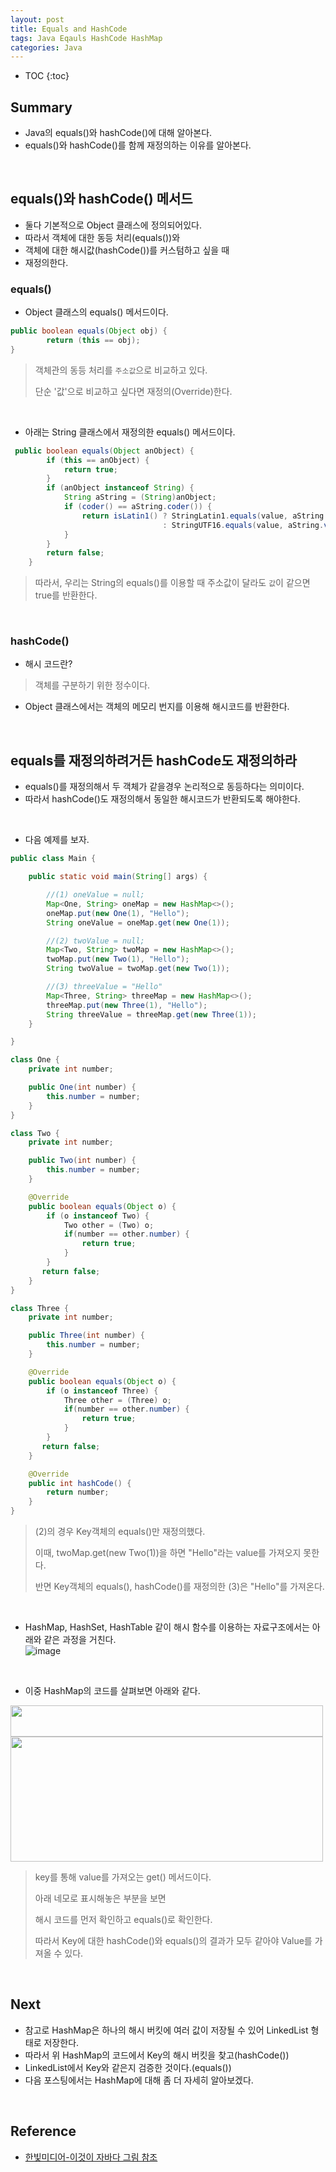 ```yaml
---
layout: post
title: Equals and HashCode
tags: Java Eqauls HashCode HashMap
categories: Java
---
```

  
* TOC
{:toc}  
  
## Summary
* Java의 equals()와 hashCode()에 대해 알아본다.
* equals()와 hashCode()를 함께 재정의하는 이유를 알아본다.
  
<br>  

## equals()와 hashCode() 메서드
* 둘다 기본적으로 Object 클래스에 정의되어있다.
* 따라서 객체에 대한 동등 처리(equals())와
* 객체에 대한 해시값(hashCode())를 커스텀하고 싶을 때
* 재정의한다.

### equals()
* Object 클래스의 equals() 메서드이다.
```java  
public boolean equals(Object obj) {
        return (this == obj);
}
```
> 객체관의 동등 처리를 `주소값`으로 비교하고 있다.
>
> 단순 '값'으로 비교하고 싶다면 재정의(Override)한다.
  
<br>  

* 아래는 String 클래스에서 재정의한 equals() 메서드이다.
```java
 public boolean equals(Object anObject) {
        if (this == anObject) {
            return true;
        }
        if (anObject instanceof String) {
            String aString = (String)anObject;
            if (coder() == aString.coder()) {
                return isLatin1() ? StringLatin1.equals(value, aString.value)
                                  : StringUTF16.equals(value, aString.value);
            }
        }
        return false;
    }
```  

> 따라서, 우리는 String의 equals()를 이용할 때 주소값이 달라도 `값`이 같으면 true를 반환한다.
  
<br>  

### hashCode()
* 해시 코드란?
> 객체를 구분하기 위한 정수이다.

* Object 클래스에서는 객체의 메모리 번지를 이용해 해시코드를 반환한다.
  
<br>  

## equals를 재정의하려거든 hashCode도 재정의하라
* equals()를 재정의해서 두 객체가 같을경우 논리적으로 동등하다는 의미이다.
* 따라서 hashCode()도 재정의해서 동일한 해시코드가 반환되도록 해야한다.
  
<br>  

* 다음 예제를 보자.  

```java
public class Main {

    public static void main(String[] args) {

        //(1) oneValue = null;
        Map<One, String> oneMap = new HashMap<>();
        oneMap.put(new One(1), "Hello");
        String oneValue = oneMap.get(new One(1));

        //(2) twoValue = null;
        Map<Two, String> twoMap = new HashMap<>();
        twoMap.put(new Two(1), "Hello");
        String twoValue = twoMap.get(new Two(1));

        //(3) threeValue = "Hello"
        Map<Three, String> threeMap = new HashMap<>();
        threeMap.put(new Three(1), "Hello");
        String threeValue = threeMap.get(new Three(1));
    }

}

class One {
    private int number;

    public One(int number) {
        this.number = number;
    }
}

class Two {
    private int number;

    public Two(int number) {
        this.number = number;
    }

    @Override
    public boolean equals(Object o) {
        if (o instanceof Two) {
            Two other = (Two) o;
            if(number == other.number) {
                return true;
            }
        }
       return false;
    }
}

class Three {
    private int number;

    public Three(int number) {
        this.number = number;
    }

    @Override
    public boolean equals(Object o) {
        if (o instanceof Three) {
            Three other = (Three) o;
            if(number == other.number) {
                return true;
            }
        }
       return false;
    }

    @Override
    public int hashCode() {
        return number;
    }
}
```

> (2)의 경우 Key객체의 equals()만 재정의했다.
>
> 이때, twoMap.get(new Two(1))을 하면 "Hello"라는 value를 가져오지 못한다.
>
> 반면 Key객체의 equals(), hashCode()를 재정의한 (3)은 "Hello"를 가져온다.
  
<br>  

* HashMap, HashSet, HashTable 같이 해시 함수를 이용하는 자료구조에서는 아래와 같은 과정을 거친다.  
![image](https://user-images.githubusercontent.com/25604495/81193180-06fa1180-8ff6-11ea-826f-ad905a1b0c86.png)  
  
<br>  

* 이중 HashMap의 코드를 살펴보면 아래와 같다.

<img src = "https://user-images.githubusercontent.com/25604495/81195390-b2a46100-8ff8-11ea-8fe4-ebce006a6de5.PNG" width="500" height="50" />  
  
<img src = "https://user-images.githubusercontent.com/25604495/81195386-b1733400-8ff8-11ea-90b2-973ace700163.PNG" width="500" height="200" />  


> key를 통해 value를 가져오는 get() 메서드이다.
>
> 아래 네모로 표시해놓은 부분을 보면
>
>  해시 코드를 먼저 확인하고 equals()로 확인한다.
>
> 따라서 Key에 대한 hashCode()와 equals()의 결과가 모두 같아야 Value를 가져올 수 있다.

<br>  

## Next
* 참고로 HashMap은 하나의 해시 버킷에 여러 값이 저장될 수 있어 LinkedList 형태로 저장한다.
* 따라서 위 HashMap의 코드에서 Key의 해시 버킷을 찾고(hashCode())
* LinkedList에서 Key와 같은지 검증한 것이다.(equals())
* 다음 포스팅에서는 HashMap에 대해 좀 더 자세히 알아보겠다.



<br>  

## Reference
* [한빛미디어-이것이 자바다 그림 참조](https://slidesplayer.org/slide/14091546/)
